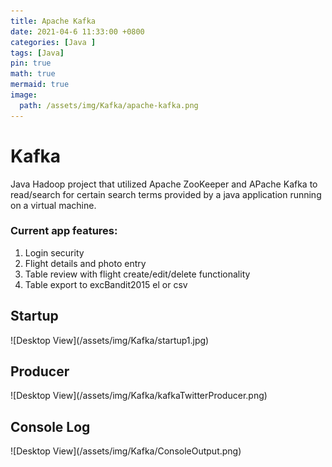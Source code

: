```yaml
---
title: Apache Kafka
date: 2021-04-6 11:33:00 +0800
categories: [Java ]
tags: [Java]
pin: true
math: true
mermaid: true
image:
  path: /assets/img/Kafka/apache-kafka.png
---
```

<h1 class="mt-5">Kafka</h1>
Java Hadoop project that utilized Apache ZooKeeper and APache Kafka to read/search for certain search terms provided by a java application running on a virtual machine.

### Current app features:
1. Login security
2. Flight details and photo entry
3. Table review with flight create/edit/delete functionality
4. Table export to excBandit2015
el or csv

<h2 class="mt-5">Startup</h2>
![Desktop View](/assets/img/Kafka/startup1.jpg)

<h2 class="mt-5">Producer</h2>
![Desktop View](/assets/img/Kafka/kafkaTwitterProducer.png)

<h2 class="mt-5">Console Log</h2>
![Desktop View](/assets/img/Kafka/ConsoleOutput.png)






